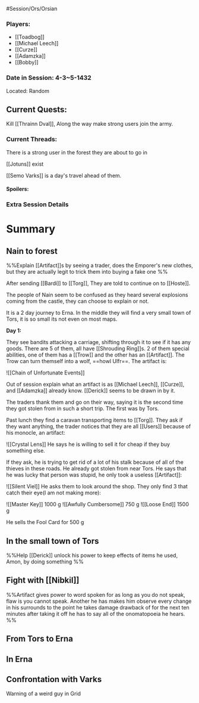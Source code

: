#Session/Ors/Orsian 

### Players:
- [[Toadbog]]
- [[Michael Leech]]
- [[Curze]]
- [[Adamzka]]
- [[Bobby]]
### Date in Session: 4-3~5-1432
Located: Random 
## Current Quests: 

Kill [[Thrainn Dval]], Along the way make strong users join the army.

### Current Threads:

There is a strong user in the forest they are about to go in

[[Jotuns]] exist 

[[Semo Varks]] is a day's travel ahead of them. 

#### Spoilers:

### Extra Session Details


# Summary


## Nain to forest 

%%Explain [[Artifact]]s by seeing a trader, does the Emporer's new clothes, but they are actually legit to trick them into buying a fake one
%%

After sending [[Bardi]] to [[Torg]], They are told to continue on to [[Hoste]]. 

The people of Nain seem to be confused as they heard several explosions coming from the castle, they can choose to explain or not. 

It is a 2 day journey to Erna. In the middle they will find a very small town of Tors, it is so small its not even on most maps.

**Day 1:**

They see bandits attacking a carriage, shifting through it to see if it has any goods. There are 5 of them, all have [[Shrouding Ring]]s. 2 of them special abilities, one of them has a [[Trow]] and the other has an [[Artifact]]. The Trow can turn themself into a wolf, ==howl Ulfr==. The artifact is:

![[Chain of Unfortunate Events]]

Out of session explain what an artifact is as [[Michael Leech]], [[Curze]], and [[Adamzka]] already know. [[Derick]] seems to be drawn in by it. 

The traders thank them and go on their way, saying it is the second time they got stolen from in such a short trip. The first was by Tors. 


Past lunch they find a caravan transporting items to [[Torg]]. They ask if they want anything, the trader notices that they are all [[Users]] because of his monocle, an artifact: 

![[Crystal Lens]]
 He says he is willing to sell it for cheap if they buy something else. 

If they ask, he is trying to get rid of a lot of his stalk because of all of the thieves in these roads. He already got stolen from near Tors. He says that he was lucky that person was stupid, he only took a useless [[Artifact]]:

![[Silent Viel]]
He asks them to look around the shop. They only find 3 that catch their eye(I am not making more):

![[Master Key]]
1000 g
![[Awfully Cumbersome]]
750 g
![[Loose End]]
1500 g

He sells the Fool Card for 500 g

## In the small town of Tors 

%%Help [[Derick]] unlock his power to keep effects of items he used, Amon, by doing something %%

## Fight with [[Nibkil]] 

%%Artifact gives power to word spoken for as long as you do not speak, flaw is you cannot speak. Another he has makes him observe every change in his surrounds to the point he takes damage drawback of for the next ten minutes after taking it off he has to say all of the onomatopoeia he hears. %%


## From Tors to Erna 


## In Erna 


## Confrontation with Varks 



Warning of a weird guy in Grid 